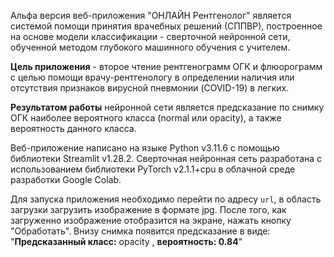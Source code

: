 Альфа версия веб-приложения "ОНЛАЙН Рентгенолог" является системой помощи принятия врачебных решений (СППВР), построенное на основе модели классификации - сверточной нейронной сети, обученной методом глубокого машинного обучения с учителем.

**Цель приложения** - второе чтение рентгенограмм ОГК и флюорограмм с целью помощи врачу-рентгенологу в определении наличия или отсутствия признаков вирусной пневмонии (COVID-19) в легких.

**Результатом работы** нейронной сети является предсказание по снимку ОГК наиболее вероятного класса (normal или opacity), а также вероятность данного класса.

Веб-приложение написано на языке Python v3.11.6 с помощью библиотеки Streamlit v1.28.2. Сверточная нейронная сеть разработана с использованием библиотеки PyTorch v2.1.1+cpu в облачной среде разработки Google Colab.

Для запуска приложения необходимо перейти по адресу `url`, в область загрузки загрузить изображение в формате jpg. После того, как загруженно изображение отобразится на экране, нажать кнопку "Обработать". Внизу снимка появится предсказание в виде: "**Предсказанный класс:** opacity , **вероятность: 0.84**"
